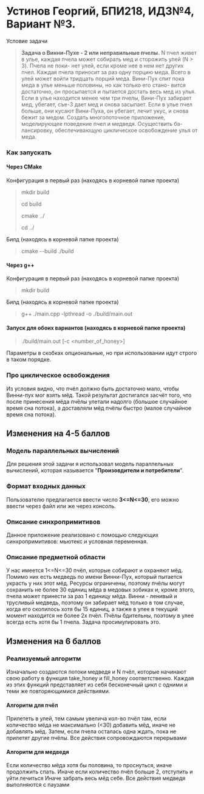 # Устинов Георгий, БПИ218, ИДЗ№4, Вариант №3.

Условие задачи
>**Задача о Винни-Пухе - 2 или неправильные пчелы.** N пчел живет в улье,
 каждая пчела может собирать мед и сторожить улей (N > 3). Пчела не поки-
нет улей, если кроме нее в нем нет других пчел. Каждая пчела приносит за
раз одну порцию меда. Всего в улей может войти тридцать порций меда.
Вини-Пух спит пока меда в улье меньше половины, но как только его стано-
вится достаточно, он просыпается и пытается достать весь мед из улья. Если
в улье находится менее чем три пчелы, Вини-Пух забирает мед, убегает, съе-3
дает мед и снова засыпает. Если в улье пчел больше, они кусают Вини-Пуха,
он убегает, лечит укус, и снова бежит за медом. Создать многопоточное
приложение, моделирующее поведение пчел и медведя. Осуществить ба-
лансировку, обеспечивающую циклическое освобождение улья от меда.

### Как запускать

#### Через CMake

Конфигурация в первый раз (находясь в корневой папке проекта)

> mkdir build
> 
> cd build
> 
> cmake ../
> 
> cd ../

Билд (находясь в корневой папке проекта)

> cmake --build ./build

#### Через g++
Конфигурация в первый раз (находясь в корневой папке проекта)
> mkdir build

Билд (находясь в корневой папке проекта)

> g++ ./main.cpp -lpthread -o ./build/main.out

#### Запуск для обоих вариантов (находясь в корневой папке проекта)

> ./build/main.out [-c <number_of_honey>]

Параметры в скобках опциональные, но при использовании идут строго в таком порядке.

### Про циклическое освобождения

Из условия видно, что пчёл должно быть достаточно мало, чтобы Винни-пух мог взять мёд.
Такой результат достигался засчёт того, что после принесения мёда пчёлы улетали надолго (большое случайное время сна потока),
а доставляли мёд пчёлы быстро (малое случайное время сна потока).

## Изменения на 4-5 баллов

### Модель параллельных вычислений
Для решения этой задачи я использовал модель параллельных вычислений, которая называется
"**Произовдители и потребители**". 

### Формат входных данных
Пользователю предлагается ввести число **3<=N<=30**, его можно ввести через файл или же через консоль.

### Описание синхропримитивов
Данное приложение реализовано с помощью следующих синхропримитивов: мьютекс и условная переменная.

### Описание предметной области
У нас имеется 1<=N<=30 пчёл, которые собирают и охраняют мёд. Помимо них есть медведь по имени Винни-Пух,
который пытается украсть у них этот мёд. Ресурсы ограничены, поэтому пчёлы могут сохранить не более 30 единиц
мёда в медовых зобиках и, кроме этого, пчела может принести за раз 1 единицу мёда. Винни - ленивый и трусливый медведь,
поэтому он забирает мёд только в том случае, когда его скопилось хотя бы 15 единиц, а также в улее в текущий момент находится
не более 2х пчёл. Пчёлы бдительны, поэтому в улее всегда есть хотя бы 1 пчела. Задача просимулировать это.

## Изменения на 6 баллов

### Реализуемый алгоритм

Изначально создаются потоки медведя и N пчёл, которые начинают свою работу в функция take_honey и fill_honey соответственно.
Каждая из этих функций представляет из себя бесконечный цикл с одними и теми же повторяющимися действиями.

#### Алгоритм для пчёл
Прилететь в улей, тем самым увелича кол-во пчёл там, если количество мёда не максимально (<30) добавить мёд,
иначе не добавлять мёд. Затем, если пчела осталась одна ждать, пока не прилетят другие пчёлы. Все действия сопровождаются
перерывами

#### Алгоритм для медведя 
Если количество мёда хотя бы половина, то проснуться, иначе продолжить спать.
Иначе если количество пчёл больше 2, отступить и уйти лечиться
Иначе забрать весь мёд себе. Все действия медведя выполняются с паузами
